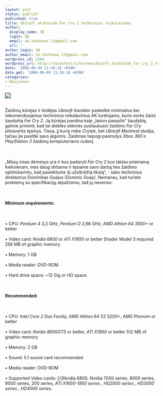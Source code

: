 ```yaml
---
layout: post
status: publish
published: true
title: Ubisoft atskleidė Far Cry 2 techninius reikalavimus
author:
  display_name: SB
  login: SB
  email: sb.technews.lt@gmail.com
  url: ''
author_login: SB
author_email: sb.technews.lt@gmail.com
wordpress_id: 2284
wordpress_url: http://localhost/site/new/ubisoft_atskleide_far_cry_2_techninius_reikalavimus/
date: '2008-08-09 11:20:18 +0300'
date_gmt: '2008-08-09 11:20:18 +0300'
categories:
- Naujienos
---
```

<div class="imgright"><img src="http://tbn0.google.com/images?q=tbn:UtjDYmnorn5XLM:http://www.wallpaperez.net/wallpaper/games/m/Far-Cry-2-logo-1402.jpg" border="1"></div>
<p><br>Žaidimų kūrėjas ir leidėjas <i>Ubisoft</i> šiandien paskelbė minimalius bei rekomenduojamus techninius reikalavimus AK turėtojams, kurie norės žaisti šaudyklę <i>Far Cry 2</i>. Ją kūrėjas įvardina kaip „laisvo pasaulio“ šaudyklę, galime priminti, kad tai didelės sėkmės susilaukusio žaidimo <i>Far Cry</i> pilnavertis tęsinys. Tiesa, jį kuria nebe <i>Crytek</i>, bet <i>Ubisoft Montreal</i> studija, tačiau jie pasitiki savo jėgomis. Žaidimas taipogi pasirodys <i>Xbox 360</i> ir <i>PlayStation 3</i> žaidimų kompiuteriams rudenį.<br />
<br><br />
<br>„Mūsų visas dėmesys yra ir bus padaryti <i>Far Cry 2</i> kuo labiau prieinamą kiekvienam, mes daug dirbame ir tęsiame savo darbą ties žaidimo optimizavimu, kad pasiektume šį užsibrėžtą tikslą“, - sako techninius direktorius Dominikas Guajus (Dominic Guay). Nemanau, kad turiste problemų su specifikacijų atpažinimu, tad jų neversiu:<br />
<br><br />
<br><b>Minimum requirements:</b><br />
<br><br />
<br>• CPU: <i>Pentium 4</i> 3,2 GHz, <i>Pentium D</i> 2,66 GHz, <i>AMD Athlon 64 3500+</i> or better<br />
<br>• Video card: <i>Nvidia 6800</i> or <i>ATI X1650</i> or better Shader Model 3 required 256 MB of graphic memory<br />
<br>• Memory: 1 GB<br />
<br>• Media reader: DVD-ROM<br />
<br>• Hard drive space: ~12 Gig or HD space.<br />
<br><br />
<br><b>Recommended:</b><br />
<br><br />
<br>• CPU: <i>Intel Core 2 Duo</i> Family, <i>AMD Athlon 64 X2 5200+</i>, <i>AMD Phenom</i> or better<br />
<br>• Video card: <i>Nvidia 8600GTS</i> or better, <i>ATI X1900</i> or better 512 MB of graphic memory<br />
<br>• Memory: 2 GB<br />
<br>• Sound: 5.1 sound card recommended<br />
<br>• Media reader: DVD-ROM<br />
<br>• Supported Video cards: [/i]Nvidia 6800, Nvidia 7000 series, 8000 series, 9000 series, 200 series, <i>ATI X1650-1950 series , HD2000 series , HD3000 series , HD4000 series</i>.<br />
<br><br />
<br><br />
<br></p>
